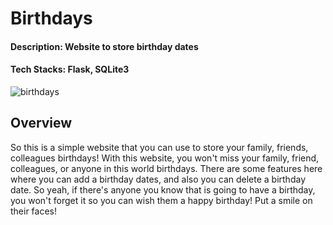 # Birthdays
#### Description: Website to store birthday dates
#### Tech Stacks: Flask, SQLite3
![birthdays](https://user-images.githubusercontent.com/93187436/179353426-2f1baf35-4441-4775-93af-d15c7a19e05f.JPG)
## Overview
So this is a simple website that you can use to store your family, friends, colleagues birthdays! With this website, you won't miss your family, friend, colleagues, or anyone in this world birthdays. There are some features here where you can add a birthday dates, and also you can delete a birthday date. So yeah, if there's anyone you know that is going to have a birthday, you won't forget it so you can wish them a happy birthday! Put a smile on their faces!
